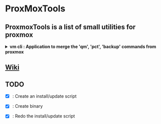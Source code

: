 # ProxMoxTools

## ProxmoxTools is a list of small utilities for proxmox


<!-- ![GitHub release (by tag)](https://img.shields.io/github/downloads/Xenxia/ProxmoxTools/Download/total?color=229922&label=Download&style=flat-square) -->


<details>
<summary><strong>vm cli : Application to merge the 'qm', 'pct', 'backup' commands from proxmox</strong></summary>

<br/>

![Python](https://img.shields.io/static/v1?label=Python&message=v3.7%5E&color=5c5c5c&labelColor=3470a2&style=flat-square&logo=Python&logoColor=ffd13e)
![proxmox](https://img.shields.io/static/v1?label=Proxmox&message=v6.x%5E&color=5c5c5c&labelColor=E57000&style=flat-square&logo=proxmox&logoColor=000000)

</details>

## [Wiki](https://github.com/Xenxia/ProxmoxTool/wiki)

## TODO

- [x] : Create an install/update script
- [x] : Create binary
- [x] : Redo the install/update script

